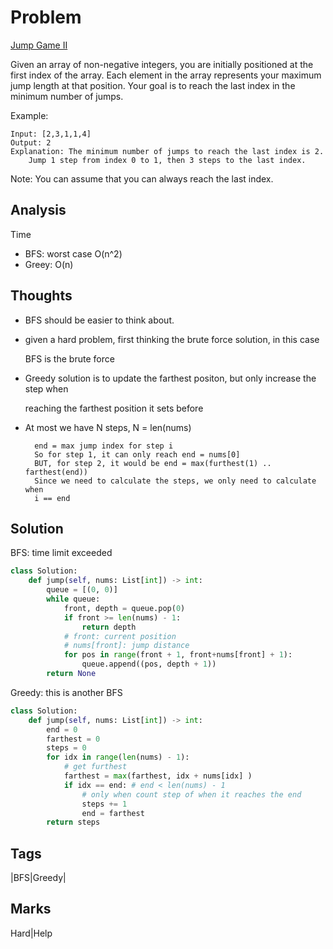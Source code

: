 # Problem

[Jump Game II](https://leetcode.com/problems/jump-game-ii)

Given an array of non-negative integers, you are initially positioned at the first index of the array. Each element in the array represents your maximum jump length at that position. Your goal is to reach the last index in the minimum number of jumps.

Example:

```text
Input: [2,3,1,1,4]
Output: 2
Explanation: The minimum number of jumps to reach the last index is 2.
    Jump 1 step from index 0 to 1, then 3 steps to the last index.
```

Note: You can assume that you can always reach the last index.

## Analysis

Time

* BFS: worst case O\(n^2\)
* Greey: O\(n\)

## Thoughts

* BFS should be easier to think about. 
* given a hard problem, first thinking the brute force solution, in this case

  BFS is the brute force 

* Greedy solution is to update the farthest positon, but only increase the step when 

  reaching the farthest position it sets before 

* At most we have N steps, N = len\(nums\)

  ```text
    end = max jump index for step i 
    So for step 1, it can only reach end = nums[0]
    BUT, for step 2, it would be end = max(furthest(1) .. farthest(end))
    Since we need to calculate the steps, we only need to calculate when
    i == end
  ```

## Solution

BFS: time limit exceeded

```python
class Solution:
    def jump(self, nums: List[int]) -> int:
        queue = [(0, 0)]
        while queue:
            front, depth = queue.pop(0)
            if front >= len(nums) - 1:
                return depth 
            # front: current position
            # nums[front]: jump distance 
            for pos in range(front + 1, front+nums[front] + 1):
                queue.append((pos, depth + 1))
        return None
```

Greedy: this is another BFS

```python
class Solution:
    def jump(self, nums: List[int]) -> int:
        end = 0
        farthest = 0 
        steps = 0
        for idx in range(len(nums) - 1):
            # get furthest
            farthest = max(farthest, idx + nums[idx] ) 
            if idx == end: # end < len(nums) - 1
                # only when count step of when it reaches the end
                steps += 1
                end = farthest
        return steps
```

## Tags

\|BFS\|Greedy\|

## Marks

Hard\|Help

